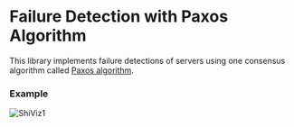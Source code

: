 # Failure Detection with Paxos Algorithm

This library implements failure detections of servers using one consensus algorithm called [Paxos algorithm](https://lamport.azurewebsites.net/pubs/paxos-simple.pdf).

### Example
![ShiViz1](https://user-images.githubusercontent.com/81115999/166919675-10e1f639-7337-4310-b023-b0280741313b.png)


